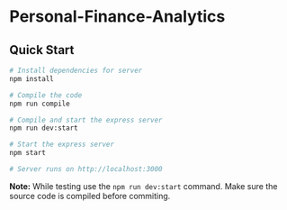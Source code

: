 # Personal-Finance-Analytics

## Quick Start
``` bash
# Install dependencies for server
npm install

# Compile the code
npm run compile

# Compile and start the express server
npm run dev:start

# Start the express server
npm start

# Server runs on http://localhost:3000
```
**Note:** While testing use the ```npm run dev:start``` command. Make sure the source code is compiled before commiting.